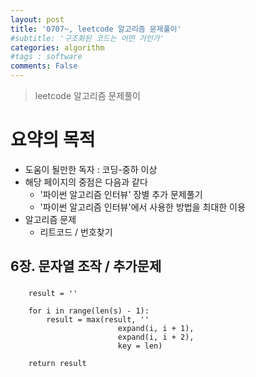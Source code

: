 ```yaml
---
layout: post
title: '0707~, leetcode 알고리즘 문제풀이'
#subtitle: '구조화된 코드는 어떤 거인가'
categories: algorithm
#tags : software  
comments: False
---
```


> leetcode 알고리즘 문제풀이

# 요약의 목적
- 도움이 될만한 독자 : 코딩-중하 이상
- 해당 페이지의 중점은 다음과 같다
    - '파이썬 알고리즘 인터뷰' 장별 추가 문제풀기
    - '파이썬 알고리즘 인터뷰'에서 사용한 방법을 최대한 이용 
- 알고리즘 문제
    - 리트코드 / 번호찾기

## 6장. 문자열 조작 / 추가문제
### 

        result = ''
        
        for i in range(len(s) - 1):
            result = max(result, ''
                            expand(i, i + 1),
                            expand(i, i + 2),
                            key = len)
            
        return result
```


